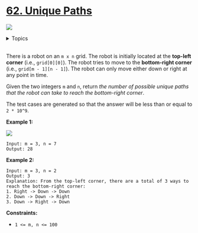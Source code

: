 # [62. Unique Paths](https://leetcode-cn.com/problems/unique-paths/)

![](https://img.shields.io/badge/Difficulty-Medium-F8AF40.svg) 

<details>
<summary>Topics</summary>
 
* [`Dynamic Programming`](https://leetcode.com/tag/dynamic-programming/)
* [`Math`](https://leetcode.com/tag/math/)
* [`Combinatorics`](https://leetcode.com/tag/combinatorics/)

</details>
<br />

There is a robot on an `m x n` grid. The robot is initially located at the **top-left corner** (i.e., `grid[0][0]`). The robot tries to move to the **bottom-right corner** (i.e., `grid[m - 1][n - 1]`). The robot can only move either down or right at any point in time.

Given the two integers `m` and `n`, return *the number of possible unique paths that the robot can take to reach the bottom-right corner*.

The test cases are generated so that the answer will be less than or equal to `2 * 10^9`.

**Example 1:**

![](https://assets.leetcode.com/uploads/2018/10/22/robot_maze.png)

```
Input: m = 3, n = 7
Output: 28
```

**Example 2:**

```
Input: m = 3, n = 2
Output: 3
Explanation: From the top-left corner, there are a total of 3 ways to reach the bottom-right corner:
1. Right -> Down -> Down
2. Down -> Down -> Right
3. Down -> Right -> Down
```

**Constraints:**

 + `1 <= m, n <= 100`
